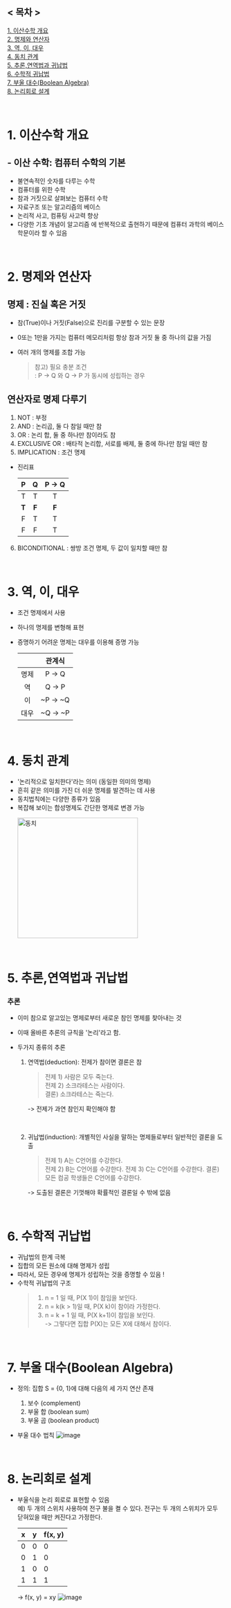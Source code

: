 ## < 목차 >

[1. 이산수학 개요](#1-이산수학-개요)  
[2. 명제와 연산자](#2-명제와-연산자)  
[3. 역, 이, 대우](#3-역,-이,-대우)  
[4. 동치 관계](#4-동치-관계)  
[5. 추론,연역법과 귀납법](#5-추론,연역법과-귀납법)  
[6. 수학적 귀납법](#6-수학적-귀납법)  
[7. 부울 대수(Boolean Algebra)](<#7-부울-대수(Boolean-Algebra)>)  
[8. 논리회로 설계](#8-논리회로-설계)

</br>

# 1. 이산수학 개요

## - 이산 수학: 컴퓨터 수학의 기본

- 불연속적인 숫자를 다루는 수학
- 컴퓨터를 위한 수학
- 참과 거짓으로 살펴보는 컴퓨터 수학
- 자료구조 또는 알고리즘의 베이스
- 논리적 사고, 컴퓨팅 사고력 향상
- 다양한 기초 개념이 알고리즘 에 반복적으로 출현하기 때문에 컴퓨터 과학의 베이스 학문이라 할 수 있음

</br>

# 2. 명제와 연산자

## 명제 : 진실 혹은 거짓

- 참(True)이나 거짓(False)으로 진리를 구분할 수 있는 문장
- 0또는 1만을 가지는 컴퓨터 메모리처럼 항상 참과 거짓 둘 중 하나의 값을 가짐
- 여러 개의 명제를 조합 가능

  > 참고) 필요 충분 조건  
  > : P -> Q 와 Q -> P 가 동시에 성립하는 경우

## 연산자로 명제 다루기

1. NOT : 부정
2. AND : 논리곱, 둘 다 참일 때만 참
3. OR : 논리 합, 둘 중 하나만 참이라도 참
4. EXCLUSIVE OR : 배타적 논리합, 서로를 배제, 둘 중에 하나만 참일 때만 참
5. IMPLICATION : 조건 명제

- 진리표

  |   P   |   Q   | P -> Q |
  | :---: | :---: | :----: |
  |   T   |   T   |   T    |
  | **T** | **F** | **F**  |
  |   F   |   T   |   T    |
  |   F   |   F   |   T    |

6. BICONDITIONAL : 쌍방 조건 명제, 두 값이 일치할 때만 참

</br>

# 3. 역, 이, 대우

- 조건 명제에서 사용
- 하나의 명제를 변형해 표현
- 증명하기 어려운 명제는 대우를 이용해 증명 가능

  |      |  관계식  |
  | :--: | :------: |
  | 명제 |  P -> Q  |
  |  역  |  Q -> P  |
  |  이  | ~P -> ~Q |
  | 대우 | ~Q -> ~P |

</br>

# 4. 동치 관계

- '논리적으로 일치한다'라는 의미 (동일한 의미의 명제)
- 흔히 같은 의미를 가진 더 쉬운 명제를 발견하는 데 사용
- 동치법칙에는 다양한 종류가 있음
- 복잡해 보이는 합성명제도 간단한 명제로 변경 가능
   <p align="left"><img width="278" alt="동치" src="https://user-images.githubusercontent.com/89640705/147439176-1541c80e-7d36-480e-a820-cf1cc8d97d9e.png"></p>

</br>

# 5. 추론,연역법과 귀납법

### 추론

- 이미 참으로 알고있는 명제로부터 새로운 참인 명제를 찾아내는 것
- 이때 올바른 추론의 규칙을 '논리'라고 함.
- 두가지 종류의 추론

  1. 연역법(deduction): 전제가 참이면 결론은 참

     > 전제 1) 사람은 모두 죽는다.  
     > 전제 2) 소크라테스는 사람이다.  
     > 결론) 소크라테스는 죽는다.

     -> 전제가 과연 참인지 확인해야 함

     </br>

  2. 귀납법(induction): 개별적인 사실을 말하는 명제들로부터 일반적인 결론을 도출

     > 전제 1) A는 C언어를 수강한다.  
     > 전제 2) B는 C언어를 수강한다.
     > 전제 3) C는 C언어를 수강한다.
     > 결론) 모든 컴공 학생들은 C언어를 수강한다.

     -> 도출된 결론은 기껏해야 확률적인 결론일 수 밖에 없음

</br>

# 6. 수학적 귀납법

- 귀납법의 한계 극복
- 집합의 모든 원소에 대해 명제가 성립
- 따라서, 모든 경우에 명제가 성립하는 것을 증명할 수 있음 !
- 수학적 귀납법의 구조
  > 1. n = 1 일 때, P(X 1)이 참임을 보인다.
  > 2. n = k(k > 1)일 때, P(X k)이 참이라 가정한다.
  > 3. n = k + 1 일 때, P(X k+1)이 참임을 보인다.  
  >    -> 그렇다면 집합 P(X)는 모든 X에 대해서 참이다.

</br>

# 7. 부울 대수(Boolean Algebra)

- 정의: 집합 S = {0, 1}에 대해 다음의 세 가지 연산 존재

  1. 보수 (complement)
  2. 부울 합 (boolean sum)
  3. 부울 곱 (boolean product)

- 부울 대수 법칙
![image](https://user-images.githubusercontent.com/89640705/147545053-2e284505-91e3-4c91-8f82-ce8b7f007dfa.png)

</br>

# 8. 논리회로 설계

- 부울식을 논리 회로로 표현할 수 있음  
   예) 두 개의 스위치 사용하여 전구 불을 켤 수 있다.
  전구는 두 개의 스위치가 모두 닫혀있을 때만 켜진다고 가정한다.

  | x   | y   | f(x, y) |
  | --- | --- | ------- |
  | 0   | 0   | 0       |
  | 0   | 1   | 0       |
  | 1   | 0   | 0       |
  | 1   | 1   | 1       |

  -> f(x, y) = xy
![image](https://user-images.githubusercontent.com/89640705/147544935-07104c83-da71-416e-a997-c455a090d14b.png)
